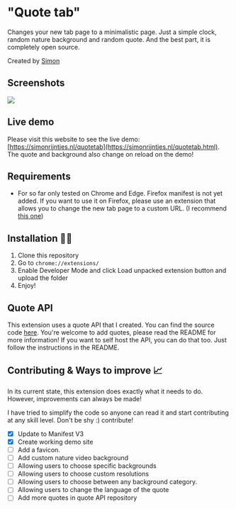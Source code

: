 # "Quote tab"
Changes your new tab page to a minimalistic page. Just a simple clock, random nature background and random quote. And the best part, it is completely open source.

Created by [Simon](https://github.com/OpenSourceSimon)

## Screenshots
![](https://user-images.githubusercontent.com/65854503/186133159-22b01fa7-fcab-41a5-a3ba-ef0f1eeb745e.png)

## Live demo

Please visit this website to see the live demo: [https://simonrijntjes.nl/quotetab](https://simonrijntjes.nl/quotetab.html).
The quote and background also change on reload on the demo!
## Requirements

- For so far only tested on Chrome and Edge. Firefox manifest is not yet added. If you want to use it on Firefox, please use an extension that allows you to change the new tab page to a custom URL. (I recommend [this one](https://addons.mozilla.org/en-US/firefox/addon/new-tab-override/))

## Installation 👩‍💻

1. Clone this repository
2. Go to `chrome://extensions/`
3. Enable Developer Mode and click Load unpacked extension button and upload the folder
4. Enjoy!

## Quote API
This extension uses a quote API that I created. You can find the source code [here](https://github.com/OpenSourceSimon/QuoteAPI). You're welcome to add quotes, please read the README for more information! If you want to self host the API, you can do that too. Just follow the instructions in the README. 

## Contributing & Ways to improve 📈

In its current state, this extension does exactly what it needs to do. However, improvements can always be made!

I have tried to simplify the code so anyone can read it and start contributing at any skill level. Don't be shy :) contribute!

- [x] Update to Manifest V3
- [x] Create working demo site
- [ ] Add a favicon.
- [ ] Add custom nature video background
- [ ] Allowing users to choose specific backgrounds
- [ ] Allowing users to choose custom resolutions
- [ ] Allowing users to choose between any background category.
- [ ] Allowing users to change the language of the quote
- [ ] Add more quotes in quote API repository

